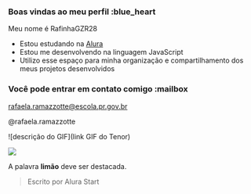 ### Boas vindas ao meu perfil :blue_heart

Meu nome é RafinhaGZR28

- Estou estudando na [Alura](https://www.alura.com.br)
- Estou me desenvolvendo na linguagem JavaScript
- Utilizo esse espaço para minha organização e compartilhamento dos meus projetos desenvolvidos

### Você pode entrar em contato comigo :mailbox

rafaela.ramazzotte@escola.pr.gov.br

@rafaela.ramazzotte

![descrição do GIF](link GIF do Tenor)

![](link)

A palavra **limão** deve ser destacada.

> Escrito por Alura Start

